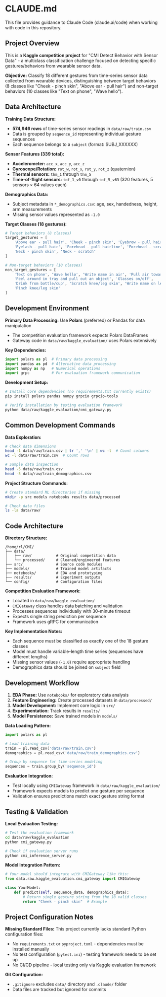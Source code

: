 # CLAUDE.md

This file provides guidance to Claude Code (claude.ai/code) when working with code in this repository.

## Project Overview

This is a **Kaggle competition project** for "CMI Detect Behavior with Sensor Data" - a multiclass classification challenge focused on detecting specific gestures/behaviors from wearable sensor data.

**Objective:** Classify 18 different gestures from time-series sensor data collected from wearable devices, distinguishing between target behaviors (8 classes like "Cheek - pinch skin", "Above ear - pull hair") and non-target behaviors (10 classes like "Text on phone", "Wave hello").

## Data Architecture

**Training Data Structure:**
- **574,946 rows** of time-series sensor readings in `data/raw/train.csv`
- Data is grouped by `sequence_id` representing individual gesture sequences
- Each sequence belongs to a `subject` (format: SUBJ_XXXXXX)

**Sensor Features (339 total):**
- **Accelerometer:** `acc_x`, `acc_y`, `acc_z`
- **Gyroscope/Rotation:** `rot_w`, `rot_x`, `rot_y`, `rot_z` (quaternion)
- **Thermal sensors:** `thm_1` through `thm_5`
- **Time-of-flight sensors:** `tof_1_v0` through `tof_5_v63` (320 features, 5 sensors × 64 values each)

**Demographics Data:**
- Subject metadata in `*_demographics.csv`: age, sex, handedness, height, arm measurements
- Missing sensor values represented as `-1.0`

**Target Classes (18 gestures):**
```python
# Target behaviors (8 classes)
target_gestures = [
    'Above ear - pull hair', 'Cheek - pinch skin', 'Eyebrow - pull hair',
    'Eyelash - pull hair', 'Forehead - pull hairline', 'Forehead - scratch',
    'Neck - pinch skin', 'Neck - scratch'
]

# Non-target behaviors (10 classes)  
non_target_gestures = [
    'Text on phone', 'Wave hello', 'Write name in air', 'Pull air toward your face',
    'Feel around in tray and pull out an object', 'Glasses on/off', 
    'Drink from bottle/cup', 'Scratch knee/leg skin', 'Write name on leg', 
    'Pinch knee/leg skin'
]
```

## Development Environment

**Primary Data Processing:** Use **Polars** (preferred) or Pandas for data manipulation
- The competition evaluation framework expects Polars DataFrames
- Gateway code in `data/raw/kaggle_evaluation/` uses Polars extensively

**Key Dependencies:**
```python
import polars as pl  # Primary data processing
import pandas as pd  # Alternative data processing  
import numpy as np   # Numerical operations
import grpc          # For evaluation framework communication
```

**Development Setup:**
```bash
# Install core dependencies (no requirements.txt currently exists)
pip install polars pandas numpy grpcio grpcio-tools

# Verify installation by testing evaluation framework
python data/raw/kaggle_evaluation/cmi_gateway.py
```

## Common Development Commands

**Data Exploration:**
```bash
# Check data dimensions
head -1 data/raw/train.csv | tr ',' '\n' | wc -l  # Count columns
wc -l data/raw/train.csv  # Count rows

# Sample data inspection
head -5 data/raw/train.csv
head -5 data/raw/train_demographics.csv
```

**Project Structure Commands:**
```bash
# Create standard ML directories if missing
mkdir -p src models notebooks results data/processed

# Check data files
ls -la data/raw/
```

## Code Architecture

**Directory Structure:**
```
/home/rl/CMI/
├── data/
│   ├── raw/           # Original competition data
│   └── processed/     # Cleaned/engineered features
├── src/               # Source code modules
├── models/            # Trained model artifacts  
├── notebooks/         # EDA and prototyping
├── results/           # Experiment outputs
└── config/            # Configuration files
```

**Competition Evaluation Framework:**
- Located in `data/raw/kaggle_evaluation/`
- `CMIGateway` class handles data batching and validation
- Processes sequences individually with 30-minute timeout
- Expects single string prediction per sequence
- Framework uses gRPC for communication

**Key Implementation Notes:**
- Each sequence must be classified as exactly one of the 18 gesture classes
- Model must handle variable-length time series (sequences have different lengths)
- Missing sensor values (`-1.0`) require appropriate handling
- Demographics data should be joined on `subject` field

## Development Workflow

1. **EDA Phase:** Use `notebooks/` for exploratory data analysis
2. **Feature Engineering:** Create processed datasets in `data/processed/`
3. **Model Development:** Implement core logic in `src/`
4. **Experimentation:** Track results in `results/`
5. **Model Persistence:** Save trained models in `models/`

**Data Loading Pattern:**
```python
import polars as pl

# Load training data
train = pl.read_csv('data/raw/train.csv')
demographics = pl.read_csv('data/raw/train_demographics.csv')

# Group by sequence for time-series modeling
sequences = train.group_by('sequence_id')
```

**Evaluation Integration:**
- Test locally using `CMIGateway` framework in `data/raw/kaggle_evaluation/`
- Framework expects models to predict one gesture per sequence
- Validation ensures predictions match exact gesture string format

## Testing & Validation

**Local Evaluation Testing:**
```bash
# Test the evaluation framework
cd data/raw/kaggle_evaluation
python cmi_gateway.py

# Check if evaluation server runs
python cmi_inference_server.py
```

**Model Integration Pattern:**
```python
# Your model should integrate with CMIGateway like this:
from data.raw.kaggle_evaluation.cmi_gateway import CMIGateway

class YourModel:
    def predict(self, sequence_data, demographics_data):
        # Return single gesture string from the 18 valid classes
        return "Cheek - pinch skin"  # Example
```

## Project Configuration Notes

**Missing Standard Files:** This project currently lacks standard Python configuration files:
- No `requirements.txt` or `pyproject.toml` - dependencies must be installed manually
- No test configuration (`pytest.ini`) - testing framework needs to be set up
- No CI/CD pipeline - local testing only via Kaggle evaluation framework

**Git Configuration:** 
- `.gitignore` excludes `data/` directory and `.claude/` folder
- Data files are tracked but ignored for commits